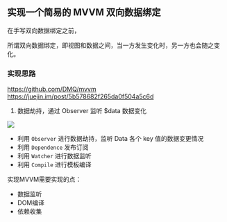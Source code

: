 ## 实现一个简易的 MVVM 双向数据绑定

在手写双向数据绑定之前，

所谓双向数据绑定，即视图和数据之间，当一方发生变化时，另一方也会随之变化。

### 实现思路

https://github.com/DMQ/mvvm
https://juejin.im/post/5b578682f265da0f504a5c6d

1. 数据劫持，通过 Observer 监听 $data 数据变化

![](https://user-gold-cdn.xitu.io/2018/7/25/164cde75b446f4a4?imageView2/0/w/1280/h/960/format/webp/ignore-error/1)


- 利用 `Observer` 进行数据劫持，监听 Data 各个 key 值的数据变更情况
- 利用 `Dependence` 发布订阅
- 利用 `Watcher` 进行数据监听
- 利用 `Compile` 进行模板编译


实现MVVM需要实现的点：

- 数据监听
- DOM编译
- 依赖收集